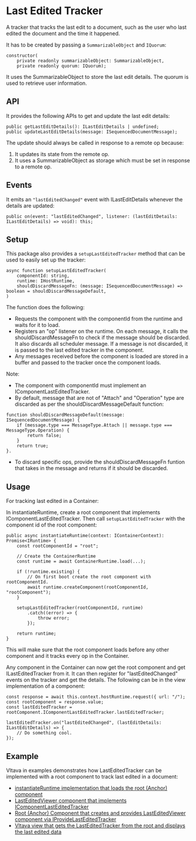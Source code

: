 # Last Edited Tracker

A tracker that tracks the last edit to a document, such as the user who last edited the document and the time it happened.

It has to be created by passing a `SummarizableObject` and `IQuorum`:
```
constructor(
    private readonly summarizableObject: SummarizableObject,
    private readonly quorum: IQuorum);
```
It uses the SummarizableObject to store the last edit details. The quorum is used to retrieve user information.

## API

It provides the following APIs to get and update the last edit details:

```
public getLastEditDetails(): ILastEditDetails | undefined;
public updateLastEditDetails(message: ISequencedDocumentMessage);
```

The update should always be called in response to a remote op because:
1. It updates its state from the remote op.
2. It uses a SummarizableObject as storage which must be set in response to a remote op.

## Events

It emits an `"lastEditedChanged"` event with ILastEditDetails whenever the details are updated:
```
public on(event: "lastEditedChanged", listener: (lastEditDetails: ILastEditDetails) => void): this;
```

## Setup

This package also provides a `setupLastEditedTracker` method that can be used to easily set up the tracker:
```
async function setupLastEditedTracker(
    componentId: string,
    runtime: IHostRuntime,
    shouldDiscardMessageFn: (message: ISequencedDocumentMessage) => boolean = shouldDiscardMessageDefault,
)
```

The function does the following:
- Requests the component with the componentId from the runtime and waits for it to load.
- Registers an "op" listener on the runtime. On each message, it calls the shouldDiscardMessageFn to check if the message should be discarded. It also discards all scheduler message. If a message is not discarded, it is passed to the last edited tracker in the component.
- Any messages received before the component is loaded are stored in a buffer and passed to the tracker once the component loads.

Note:
- The component with componentId must implement an IComponentLastEditedTracker.
- By default, message that are not of "Attach" and "Operation" type are discarded as per the shouldDiscardMessageDefault function:
```
function shouldDiscardMessageDefault(message: ISequencedDocumentMessage) {
    if (message.type === MessageType.Attach || message.type === MessageType.Operation) {
        return false;
    }
    return true;
}.
```
- To discard specific ops, provide the shouldDiscardMessageFn funtion that takes in the message and returns if it should be discarded.

## Usage

For tracking last edited in a Container:

In instantiateRuntime, create a root component that implements IComponentLastEditedTracker. Then call `setupLastEditedTracker` with the component id of the root component:
```
public async instantiateRuntime(context: IContainerContext): Promise<IRuntime> {
    const rootComponentId = "root";

    // Create the ContainerRuntime
    const runtime = await ContainerRuntime.load(...);

    if (!runtime.existing) {
        // On first boot create the root component with rootComponentId.
        await runtime.createComponent(rootComponentId, "rootComponent");
    }

    setupLastEditedTracker(rootComponentId, runtime)
        .catch((error) => {
            throw error;
        });

    return runtime;
}
```

This will make sure that the root component loads before any other component and it tracks every op in the Container.

Any component in the Container can now get the root component and get ILastEditedTracker from it. It can then register for "lastEditedChanged" events on the tracker and get the details.
The following can be in the view implementation of a component:
```
const response = await this.context.hostRuntime.request({ url: "/");
const rootComponent = response.value;
const lastEditedTracker = rootComponent.IComponentLastEditedTracker.lastEditedTracker;

lastEditedTracker.on("lastEditedChanged", (lastEditDetails: ILastEditDetails) => {
    // Do something cool.
});
```

## Example

Vltava in examples demonstrates how LastEditedTracker can be implemented with a root component to track last edited in a document:
- [instantiateRuntime implementation that loads the root (Anchor) component](../../../examples/components/vltava/src/index.ts)
- [LastEditedViewer component that implements IComponentLastEditedTracker](../../../examples/components/vltava/src/components/last-edited/lastEditedViewer.tsx)
- [Root (Anchor) Component that creates and provides LastEditedViewer component via IProvideLastEditedTracker](../../../examples/components/vltava/src/components/anchor/anchor.ts)
- [Vltava view that gets the LastEditedTracker from the root and displays the last edited data](../../../examples/components/vltava/src/components/vltava/view.tsx)
